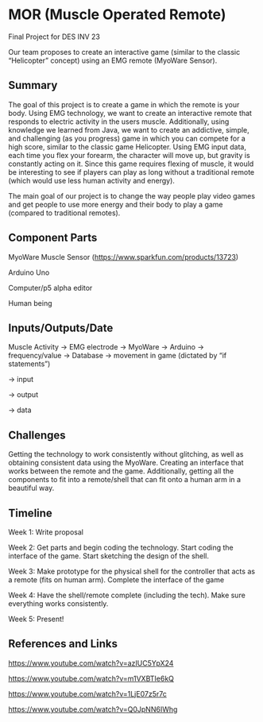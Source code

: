 # MOR (Muscle Operated Remote)
Final Project for DES INV 23

Our team proposes to create an interactive game (similar to the classic “Helicopter” concept) using an EMG remote (MyoWare Sensor).

## Summary

The goal of this project is to create a game in which the remote is your body. Using EMG technology, we want to create an interactive remote that responds to electric activity in the users muscle. Additionally, using knowledge we learned from Java, we want to create an addictive, simple, and challenging (as you progress) game in which you can compete for a high score, similar to the classic game Helicopter. Using EMG input data, each time you flex your forearm, the character will move up, but gravity is constantly acting on it. Since this game requires flexing of muscle, it would be interesting to see if players can play as long without a traditional remote (which would use less human activity and energy).

The main goal of our project is to change the way people play video games and get people to use more energy and their body to play a game (compared to traditional remotes).

## Component Parts

MyoWare Muscle Sensor (https://www.sparkfun.com/products/13723)

Arduino Uno

Computer/p5 alpha editor

Human being

## Inputs/Outputs/Date

Muscle Activity -> EMG electrode -> MyoWare ->  Arduino -> frequency/value -> Database -> movement in game (dictated by “if statements”)

-> input

-> output

-> data

## Challenges

Getting the technology to work consistently without glitching, as well as obtaining consistent data using the MyoWare. Creating an interface that works between the remote and the game. Additionally, getting all the components to fit into a remote/shell that can fit onto a human arm in a beautiful way.

## Timeline

Week 1: Write proposal

Week 2: Get parts and begin coding the technology. Start coding the interface of the game. Start sketching the design of the shell.

Week 3: Make prototype for the physical shell for the controller that acts as a remote (fits on human arm). Complete the interface of the game

Week 4: Have the shell/remote complete (including the tech). Make sure everything works consistently.

Week 5: Present!

## References and Links

https://www.youtube.com/watch?v=azIUC5YpX24

https://www.youtube.com/watch?v=m1VXBTIe6kQ

https://www.youtube.com/watch?v=1LjE07z5r7c

https://www.youtube.com/watch?v=Q0JpNN6IWhg
